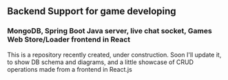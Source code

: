 ## Backend Support for game developing 

### MongoDB, Spring Boot Java server, live chat socket, Games Web Store/Loader frontend in React

This is a repository recently created, under construction. Soon I'll update it, to show DB schema and diagrams, and a little showcase of CRUD operations made from a frontend in React.js
